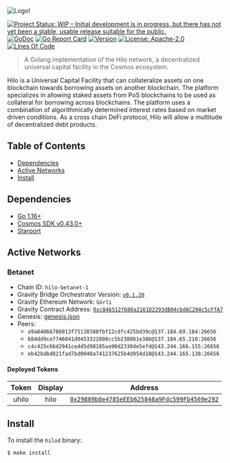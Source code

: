 ![Logo!](assets/hilo-small-logo.png)

[![Project Status: WIP – Initial development is in progress, but there has not yet been a stable, usable release suitable for the public.](https://img.shields.io/badge/repo%20status-WIP-yellow.svg?style=flat-square)](https://www.repostatus.org/#wip)
[![GoDoc](https://img.shields.io/badge/godoc-reference-blue?style=flat-square&logo=go)](https://godoc.org/github.com/cicizeo/hilo)
[![Go Report Card](https://goreportcard.com/badge/github.com/cicizeo/hilo?style=flat-square)](https://goreportcard.com/report/github.com/cicizeo/hilo)
[![Version](https://img.shields.io/github/tag/cicizeo/hilo.svg?style=flat-square)](https://github.com/cicizeo/hilo/releases/latest)
[![License: Apache-2.0](https://img.shields.io/github/license/cicizeo/hilo.svg?style=flat-square)](https://github.com/cicizeo/hilo/blob/main/LICENSE)
[![Lines Of Code](https://img.shields.io/tokei/lines/github/cicizeo/hilo?style=flat-square)](https://github.com/cicizeo/hilo)

> A Golang implementation of the Hilo network, a decentralized universal capital
facility in the Cosmos ecosystem.

Hilo is a Universal Capital Facility that can collateralize assets on one blockchain
towards borrowing assets on another blockchain. The platform specializes in
allowing staked assets from PoS blockchains to be used as collateral for borrowing
across blockchains. The platform uses a combination of algorithmically determined
interest rates based on market driven conditions. As a cross chain DeFi protocol,
Hilo will allow a multitude of decentralized debt products.

## Table of Contents

- [Dependencies](#dependencies)
- [Active Networks](#active-networks)
- [Install](#install)

## Dependencies

- [Go 1.16+](https://golang.org/dl/)
- [Cosmos SDK v0.43.0+](https://github.com/cosmos/cosmos-sdk/releases)
- [Starport](https://docs.starport.network/intro/install.html)

## Active Networks

### Betanet

- Chain ID: `hilo-betanet-1`
- Gravity Bridge Orchestrator Version: [`v0.1.20`](https://github.com/PeggyJV/gravity-bridge/releases/tag/v0.1.20)
- Gravity Ethereum Network: `Görli`
- Gravity Contract Address: [`0xc846512f680a2161D2293dB04cbd6C294c5cFfA7`](https://goerli.etherscan.io/address/0xc846512f680a2161d2293db04cbd6c294c5cffa7)
- Genesis: [genesis.json](https://raw.githubusercontent.com/cicizeo/hilo/main/networks/hilo-betanet-1/genesis.json)
- Peers:
  - `a9a84866786013f75138388fbf12cdfc425bd39c@137.184.69.184:26656`
  - `684dd9ce7746041d0453322808cc5b238861e386@137.184.65.210:26656`
  - `c4c425c66d2941ce4d5d98185aa90d2330de5efd@143.244.166.155:26656`
  - `eb42bdbd821fad7bd0048a741237625b4d954d18@143.244.165.138:26656`

#### Deployed Tokens

| Token 	| Display 	|                   Address                  	|
|:-----:	|:-------:	|:------------------------------------------:	|
| uhilo 	|   hilo  	| [`0x29889b8e4785eEEb625848a9Fdc599Fb4569e292`](https://goerli.etherscan.io/address/0x29889b8e4785eEEb625848a9Fdc599Fb4569e292) 	|

## Install

To install the `hilod` binary:

```shell
$ make install
```
